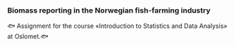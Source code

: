 ### Biomass reporting in the Norwegian fish-farming industry

🐟 Assignment for the course «Introduction to Statistics and Data Analysis» at Oslomet.🐟
